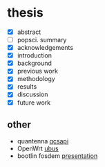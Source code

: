 # thesis

- [x] abstract
- [ ] popsci. summary
- [x] acknowledgements
- [x] introduction
- [x] background
- [x] previous work
- [x] methodology
- [x] results
- [x] discussion
- [x] future work

## other

- quantenna [qcsapi](https://github.com/Noltari/qcsapi)
- OpenWrt [ubus](https://openwrt.org/docs/techref/ubus)
- bootlin fosdem [presentation](https://fosdem.org/2021/schedule/event/network_performance_in_kernel/attachments/slides/4433/export/events/attachments/network_performance_in_kernel/slides/4433/chevallier_network_performance_in_the_linux_kernel.pdf)
